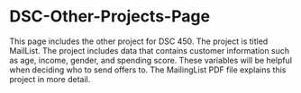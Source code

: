 # DSC-Other-Projects-Page

This page includes the other project for DSC 450. The project is titled MailList. 
The project includes data that contains customer information such as age, income, 
gender, and spending score. These variables will be helpful when deciding who to send offers to. 
The MailingList PDF file explains this project in more detail.
